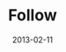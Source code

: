---
layout: music 
title: "Follow"
series: "Follow the Leader"
date: 2013-02-11 
description: "Chuck talks about how following the leader can change your beliefs and actions."
audio: "http://www.crossroads.net/players/media/hq/followtheleader-01.mp3"
audio-duration: "36:28"
---
